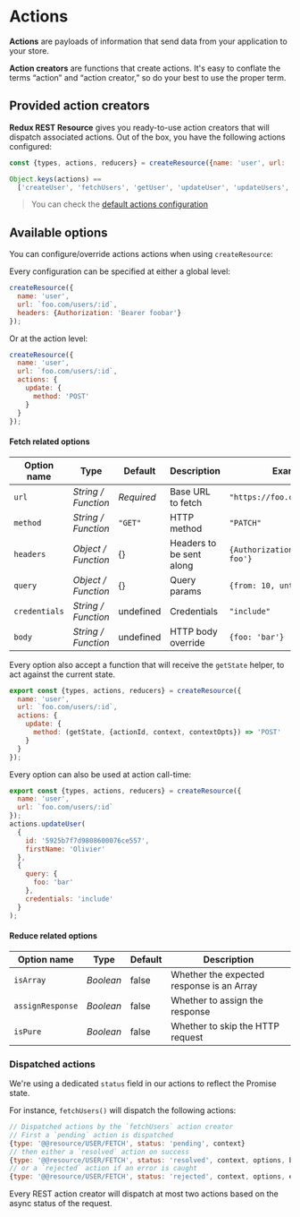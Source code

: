 # Actions

**Actions** are payloads of information that send data from your application to your store.

**Action creators** are functions that create actions. It's easy to conflate the terms “action” and “action creator,” so do your best to use the proper term.

## Provided action creators

**Redux REST Resource** gives you ready-to-use action creators that will dispatch associated actions. Out of the box, you have the following actions configured:

```js
const {types, actions, reducers} = createResource({name: 'user', url: 'localhost:9000/api'});

Object.keys(actions) ==
  ['createUser', 'fetchUsers', 'getUser', 'updateUser', 'updateUsers', 'deleteUser', 'deleteUsers'];
```

> You can check the [default actions configuration](../defaults/DefaultActions.html)

## Available options

You can configure/override actions actions when using `createResource`:

Every configuration can be specified at either a global level:

```js
createResource({
  name: 'user',
  url: `foo.com/users/:id`,
  headers: {Authorization: 'Bearer foobar'}
});
```

Or at the action level:

```js
createResource({
  name: 'user',
  url: `foo.com/users/:id`,
  actions: {
    update: {
      method: 'POST'
    }
  }
});
```

#### Fetch related options

| Option name   | Type                | Default    | Description              | Example                         |
| ------------- | ------------------- | ---------- | ------------------------ | ------------------------------- |
| `url`         | _String / Function_ | _Required_ | Base URL to fetch        | `"https://foo.com/users/:id"`   |
| `method`      | _String / Function_ | `"GET"`    | HTTP method              | `"PATCH"`                       |
| `headers`     | _Object / Function_ | {}         | Headers to be sent along | `{Authorization: 'Bearer foo'}` |
| `query`       | _Object / Function_ | {}         | Query params             | `{from: 10, until: 20}`         |
| `credentials` | _String / Function_ | undefined  | Credentials              | `"include"`                     |
| `body`        | _String / Function_ | undefined  | HTTP body override       | `{foo: 'bar'}`                  |

Every option also accept a function that will receive the `getState` helper, to act against the current state.

```js
export const {types, actions, reducers} = createResource({
  name: 'user',
  url: `foo.com/users/:id`,
  actions: {
    update: {
      method: (getState, {actionId, context, contextOpts}) => 'POST'
    }
  }
});
```

Every option can also be used at action call-time:

```js
export const {types, actions, reducers} = createResource({
  name: 'user',
  url: `foo.com/users/:id`
});
actions.updateUser(
  {
    id: '5925b7f7d9808600076ce557',
    firstName: 'Olivier'
  },
  {
    query: {
      foo: 'bar'
    },
    credentials: 'include'
  }
);
```

#### Reduce related options

| Option name      | Type      | Default | Description                               |
| ---------------- | --------- | ------- | ----------------------------------------- |
| `isArray`        | _Boolean_ | false   | Whether the expected response is an Array |
| `assignResponse` | _Boolean_ | false   | Whether to assign the response            |
| `isPure`         | _Boolean_ | false   | Whether to skip the HTTP request          |

### Dispatched actions

We're using a dedicated `status` field in our actions to reflect the Promise state.

For instance, `fetchUsers()` will dispatch the following actions:

```js
// Dispatched actions by the `fetchUsers` action creator
// First a `pending` action is dispatched
{type: '@@resource/USER/FETCH', status: 'pending', context}
// then either a `resolved` action on success
{type: '@@resource/USER/FETCH', status: 'resolved', context, options, body, receivedAt, headers}
// or a `rejected` action if an error is caught
{type: '@@resource/USER/FETCH', status: 'rejected', context, options, err, receivedAt}
```

Every REST action creator will dispatch at most two actions based on the async status of the request.
